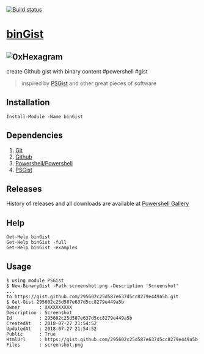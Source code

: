 [![Build status](https://ci.appveyor.com/api/projects/status/6g6mhjlm546066t1?svg=true)](https://ci.appveyor.com/project/mao/bingist)

# [binGist](https://github.com/turboBasic/binGist)


## ![0xHexagram][hexagram]

create Github gist with binary content #powershell #gist
> inspired by [PSGist]( https://github.com/dotps1/PSGist ) and other great pieces of software


## Installation

`Install-Module -Name binGist`


## Dependencies

1. [Git](https://git-scm.com/about)
2. [Github](https://github.com/about)
3. [Powershell/Powershell](https://github.com/PowerShell/PowerShell)
4. [PSGist](https://github.com/dotps1/PSGist)


## Releases

History of releases and all downloads are available at [Powershell Gallery]( https://www.preview.powershellgallery.com/packages/binGist )


## Help

`Get-Help binGist`           <br>
`Get-Help binGist -full`     <br>
`Get-Help binGist -examples` <br>


## Usage

```
$ using module PSGist
$ New-BinaryGist -Path screenshot.png -Description 'Screenshot'
...
to https://gist.github.com/295602c25d587e637d5cc8279e449a5b.git
$ Get-Gist 295602c25d587e637d5cc8279e449a5b
Owner       : XXXXXXXXXX
Description : Screenshot
Id          : 295602c25d587e637d5cc8279e449a5b
CreatedAt   : 2018-07-27 21:54:52
UpdatedAt   : 2018-07-27 21:54:52
Public      : True
HtmlUrl     : https://gist.github.com/295602c25d587e637d5cc8279e449a5b
Files       : screenshot.png
```

[hexagram]: https://gist.githubusercontent.com/TurboBasic/9dfd228781a46c7b7076ec56bc40d5ab/raw/03942052ba28c4dc483efcd0ebf4bfc6809ed0d0/hexagram3D.png 'hexagram of Wisdom'
